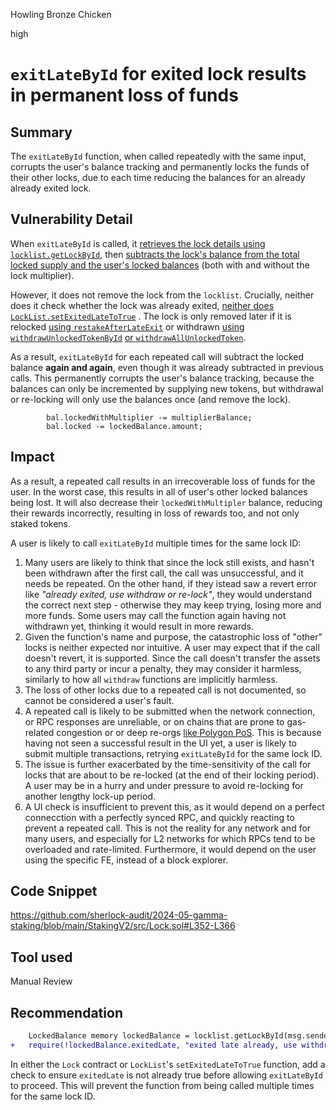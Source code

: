Howling Bronze Chicken

high

# `exitLateById` for exited lock results in permanent loss of funds

## Summary

The `exitLateById` function, when called repeatedly with the same input, corrupts the user's balance tracking and permanently locks the funds of their other locks, due to each time reducing the balances for an already already exited lock.

## Vulnerability Detail

When `exitLateById` is called, it [retrieves the lock details using `locklist.getLockById`](https://github.com/sherlock-audit/2024-05-gamma-staking/blob/main/StakingV2/src/Lock.sol#L352-L366
), then [subtracts the lock's balance from the total locked supply and the user's locked balances](https://github.com/sherlock-audit/2024-05-gamma-staking/blob/main/StakingV2/src/Lock.sol#L360-L364) (both with and without the lock multiplier).

However, it does not remove the lock from the `locklist`. Crucially, neither does it check whether the lock was already exited, [neither does `LockList.setExitedLateToTrue`](https://github.com/sherlock-audit/2024-05-gamma-staking/blob/main/StakingV2/src/libraries/LockList.sol#L74-L81) . The lock is only removed later if it is relocked [using `restakeAfterLateExit`](https://github.com/sherlock-audit/2024-05-gamma-staking/blob/main/StakingV2/src/Lock.sol#L397) or withdrawn [using `withdrawUnlockedTokenById`](https://github.com/sherlock-audit/2024-05-gamma-staking/blob/main/StakingV2/src/Lock.sol#L441) [or `withdrawAllUnlockedToken`](https://github.com/sherlock-audit/2024-05-gamma-staking/blob/main/StakingV2/src/Lock.sol#L420). 

As a result, `exitLateById` for each repeated call will subtract the locked balance **again and again**, even though it was already subtracted in previous calls. This permanently corrupts the user's balance tracking, because the balances can only be incremented by supplying new tokens, but withdrawal or re-locking will only use the balances once (and remove the lock). 

```solidity
        bal.lockedWithMultiplier -= multiplierBalance;
        bal.locked -= lockedBalance.amount;
```

## Impact

As a result, a repeated call results in an irrecoverable loss of funds for the user. In the worst case, this results in all of user's other locked balances being lost. It will also decrease their `lockedWithMultipler` balance, reducing their rewards incorrectly, resulting in loss of rewards too, and not only staked tokens. 

A user is likely to call `exitLateById` multiple times for the same lock ID:

1. Many users are likely to think that since the lock still exists, and hasn't been withdrawn after the first call, the call was unsuccessful, and it needs be repeated. On the other hand, if they istead saw a revert error like *"already exited, use withdraw or re-lock"*, they would understand the correct next step - otherwise they may keep trying, losing more and more funds. Some users may call the function again having not withdrawn yet, thinking it would result in more rewards.
2. Given the function's name and purpose, the catastrophic loss of "other" locks is neither expected nor intuitive. A user may expect that if the call doesn't revert, it is supported. Since the call doesn't transfer the assets to any third party or incur a penalty, they may consider it harmless, similarly to how all `withdraw` functions are implicitly harmless.
3. The loss of other locks due to a repeated call is not documented, so cannot be considered a user's fault. 
4. A repeated call is likely to be submitted when the network connection, or RPC responses are unreliable, or on chains that are prone to gas-related congestion or or deep re-orgs [like Polygon PoS](https://protos.com/polygon-hit-by-157-block-reorg-despite-hard-fork-to-reduce-reorgs/). This is because having not seen a successful result in the UI yet, a user is likely to submit multiple transactions, retrying `exitLateById` for the same lock ID. 
5. The issue is further exacerbated by the time-sensitivity of the call for locks that are about to be re-locked (at the end of their locking period). A user may be in a hurry and under pressure to avoid re-locking for another lengthy lock-up period.
6. A UI check is insufficient to prevent this, as it would depend on a perfect connecction with a perfectly synced RPC, and quickly reacting to prevent a repeated call. This is not the reality for any network and for many users, and especially for L2 networks for which RPCs tend to be overloaded and rate-limited. Furthermore, it would depend on the user using the specific FE, instead of a block explorer.

## Code Snippet

https://github.com/sherlock-audit/2024-05-gamma-staking/blob/main/StakingV2/src/Lock.sol#L352-L366

## Tool used

Manual Review

## Recommendation

```diff
	LockedBalance memory lockedBalance = locklist.getLockById(msg.sender, id);
+	require(!lockedBalance.exitedLate, "exited late already, use withdraw or relock");
```

In either the `Lock` contract or `LockList`'s `setExitedLateToTrue` function, add a check to ensure `exitedLate` is not already true before allowing `exitLateById` to proceed. This will prevent the function from being called multiple times for the same lock ID.